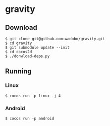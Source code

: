 # gravity

## Download

    $ git clone git@github.com:wadobo/gravity.git
    $ cd gravity
    $ git submodule update --init
    $ cd cocos2d
    $ ./donwload-deps.py


## Running

### Linux

    $ cocos run -p linux -j 4

### Android

    $ cocos run -p android
